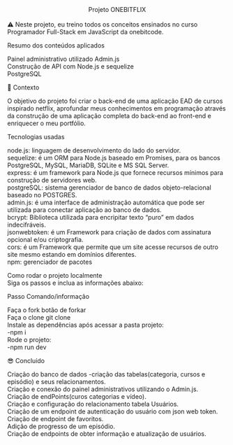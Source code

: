 <div align="center">
Projeto ONEBITFLIX
</div><br>
⚠️ Neste projeto, eu treino todos os conceitos ensinados no curso Programador Full-Stack em JavaScript da onebitcode.<br>

Resumo dos conteúdos aplicados<br>

Painel administrativo utilizado Admin.js<br>
Construção de API com Node.js e sequelize<br>
PostgreSQL<br>


🧠 Contexto<br>

O objetivo do projeto foi criar o back-end de uma aplicação EAD de cursos inspirado netflix, aprofundar meus conhecimentos em programação através da construção de uma aplicação completa do back-end ao front-end e enriquecer o meu portfólio.<br>


Tecnologias usadas<br>

node.js: linguagem de desenvolvimento do lado do servidor.<br>
sequelize:	é um ORM para Node.js baseado em Promises, para os bancos PostgreSQL, MySQL, MariaDB, SQLite e MS SQL Server.<br>
express:	é um framework para Node.js que fornece recursos mínimos para construção de servidores web.<br>
postgreSQL:	sistema gerenciador de banco de dados objeto-relacional baseado no POSTGRES.<br>
admin.js:	é uma interface de administração automática que pode ser utilizada para conectar aplicação ao banco de dados.<br>
bcrypt:	Biblioteca utilizada para encripitar texto “puro” em dados indecifráveis.<br>
jsonwebtoken:	é um Framework para criação de dados com assinatura opcional e/ou criptografia.<br>
cors:	é um Framework que permite que um site acesse recursos de outro site mesmo estando em domínios diferentes.<br>
npm:	gerenciador de pacotes<br>


Como rodar o projeto localmente<br>
Siga os passos e inclua as informações abaixo:<br>


Passo	Comando/informação<br>

Faça o fork	botão de forkar<br>
Faça o clone	git clone<br>
Instale as dependências após acessar a pasta projeto:<br>
-npm i<br>
Rode o projeto:<br>
-npm run dev<br>


😎 Concluído<br>

Criação do banco de dados -criação das tabelas(categoria, cursos e episódio) e seus relacionamentos.<br>
Criação e conexão do painel administrativos utilizando o Admin.js.<br>
Criação de endPoints(curos categorias e vídeo).<br>
Criação e configuração do relacionamento tabela Usuários.<br>
Criação de um endpoint de autenticação do usuário com json web token.<br>
Criação de endpoint de favoritos.<br>
Adição de progresso de um episódio.<br>
Criação de endpoints de obter informação e atualização de usuários.<br>

